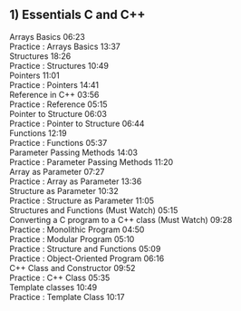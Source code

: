 ## 1) Essentials C and C++
Arrays Basics
06:23  
Practice : Arrays Basics
13:37  
Structures
18:26  
Practice : Structures
10:49  
Pointers
11:01  
Practice : Pointers
14:41  
Reference in C++
03:56  
Practice : Reference
05:15  
Pointer to Structure
06:03  
Practice : Pointer to Structure
06:44  
Functions
12:19  
Practice : Functions
05:37  
Parameter Passing Methods
14:03  
Practice : Parameter Passing Methods
11:20  
Array as Parameter
07:27  
Practice : Array as Parameter
13:36  
Structure as Parameter
10:32  
Practice : Structure as Parameter
11:05  
Structures and Functions (Must Watch)
05:15  
Converting a C program to a C++ class (Must Watch)
09:28  
Practice : Monolithic Program
04:50  
Practice : Modular Program
05:10  
Practice : Structure and Functions
05:09  
Practice : Object-Oriented Program
06:16  
C++ Class and Constructor
09:52  
Practice : C++ Class
05:35  
Template classes
10:49  
Practice : Template Class
10:17  

